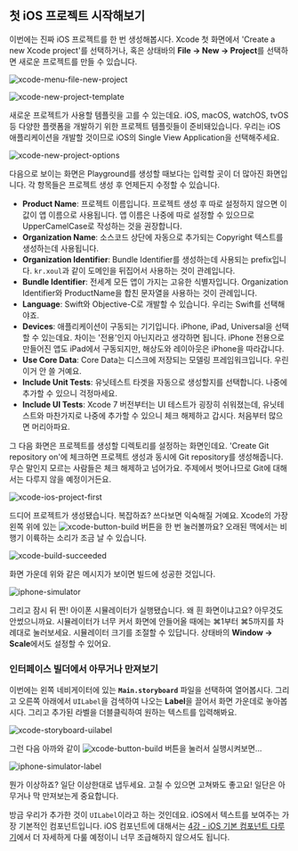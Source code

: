 ## 첫 iOS 프로젝트 시작해보기

이번에는 진짜 iOS 프로젝트를 한 번 생성해봅시다. Xcode 첫 화면에서 'Create a new Xcode project'를 선택하거나, 혹은 상태바의 **File → New → Project**를 선택하면 새로운 프로젝트를 만들 수 있습니다.

![xcode-menu-file-new-project](../images/Chapter-1/xcode-menu-file-new-project.png)

![xcode-new-project-template](../images/Chapter-1/xcode-new-project-template.png)

새로운 프로젝트가 사용할 템플릿을 고를 수 있는데요. iOS, macOS, watchOS, tvOS 등 다양한 플랫폼을 개발하기 위한 프로젝트 템플릿들이 준비돼있습니다. 우리는 iOS 애플리케이션을 개발할 것이므로 iOS의 Single View Application을 선택해주세요.

![xcode-new-project-options](../images/Chapter-1/xcode-new-project-options.png)

다음으로 보이는 화면은 Playground를 생성할 때보다는 입력할 곳이 더 많아진 화면입니다. 각 항목들은 프로젝트 생성 후 언제든지 수정할 수 있습니다.

* **Product Name**: 프로젝트 이름입니다. 프로젝트 생성 후 따로 설정하지 않으면 이 값이 앱 이름으로 사용됩니다. 앱 이름은 나중에 따로 설정할 수 있으므로 UpperCamelCase로 작성하는 것을 권장합니다.
* **Organization Name**: 소스코드 상단에 자동으로 추가되는 Copyright 텍스트를 생성하는데 사용됩니다.
* **Organization Identifier**: Bundle Identifier를 생성하는데 사용되는 prefix입니다. `kr.xoul`과 같이 도메인을 뒤집어서 사용하는 것이 관례입니다.
* **Bundle Identifier**: 전세계 모든 앱이 가지는 고유한 식별자입니다. Organization Identifier와 ProductName을 합친 문자열을 사용하는 것이 관례입니다.
* **Language**: Swift와 Objective-C로 개발할 수 있습니다. 우리는 Swift를 선택해야죠.
* **Devices**: 애플리케이션이 구동되는 기기입니다. iPhone, iPad, Universal을 선택할 수 있는데요. 차이는 '전용'인지 아닌지라고 생각하면 됩니다. iPhone 전용으로 만들어진 앱도 iPad에서 구동되지만, 해상도와 레이아웃은 iPhone을 따라갑니다.
* **Use Core Data**: Core Data는 디스크에 저장되는 모델링 프레임워크입니다. 우린 이거 안 쓸 거예요.
* **Include Unit Tests**: 유닛테스트 타겟을 자동으로 생성할지를 선택합니다. 나중에 추가할 수 있으니 걱정마세요.
* **Include UI Tests**: Xcode 7 버전부터는 UI 테스트가 굉장히 쉬워졌는데, 유닛테스트와 마찬가지로 나중에 추가할 수 있으니 체크 해제하고 갑시다. 처음부터 많으면 머리아파요.

그 다음 화면은 프로젝트를 생성할 디렉토리를 설정하는 화면인데요. 'Create Git repository on'에 체크하면 프로젝트 생성과 동시에 Git repository를 생성해줍니다. 무슨 말인지 모르는 사람들은 체크 해제하고 넘어가요. 주제에서 벗어나므로 Git에 대해서는 다루지 않을 예정이거든요.

![xcode-ios-project-first](../images/Chapter-1/xcode-ios-project-first.png)

드디어 프로젝트가 생성됐습니다. 복잡하죠? 쓰다보면 익숙해질 거예요. Xcode의 가장 왼쪽 위에 있는  ![xcode-button-build](../images/Chapter-1/xcode-button-build.png) 버튼을 한 번 눌러볼까요? 오래된 맥에서는 비행기 이륙하는 소리가 조금 날 수 있습니다.

![xcode-build-succeeded](../images/Chapter-1/xcode-build-succeeded.png)

화면 가운데 위와 같은 메시지가 보이면 빌드에 성공한 것입니다.

![iphone-simulator](../images/Chapter-1/iphone-simulator-empty.png)

그리고 잠시 뒤 짠! 아이폰 시뮬레이터가 실행됐습니다. 왜 흰 화면이냐고요? 아무것도 안썼으니까요. 시뮬레이터가 너무 커서 화면에 안들어올 때에는 ⌘1부터 ⌘5까지를 차례대로 눌러보세요. 시뮬레이터 크기를 조절할 수 있답니다. 상태바의 **Window → Scale**에서도 설정할 수 있어요.

### 인터페이스 빌더에서 아무거나 만져보기

이번에는 왼쪽 네비게이터에 있는 **`Main.storyboard`** 파일을 선택하여 열어봅시다. 그리고 오른쪽 아래에서 `UILabel`을 검색하여 나오는 **Label**을 끌어서 화면 가운데로 놓아봅시다. 그리고 추가된 라벨을 더블클릭하여 원하는 텍스트를 입력해봐요.

![xcode-storyboard-uilabel](../images/Chapter-1/xcode-storyboard-uilabel.png)

그런 다음 아까와 같이  ![xcode-button-build](../images/Chapter-1/xcode-button-build.png) 버튼을 눌러서 실행시켜보면...

![iphone-simulator-label](../images/Chapter-1/iphone-simulator-label.png)

뭔가 이상하죠? 일단 이상한대로 냅두세요. 고칠 수 있으면 고쳐봐도 좋고요! 일단은 아무거나 막 만져보는게 중요합니다.

방금 우리가 추가한 것이 `UILabel`이라고 하는 것인데요. iOS에서 텍스트를 보여주는 가장 기본적인 컴포넌트입니다. iOS 컴포넌트에 대해서는 [4강 - iOS 기본 컴포넌트 다루기](../Chapter-4/)에서 더 자세하게 다룰 예정이니 너무 조급해하지 않으셔도 됩니다.
